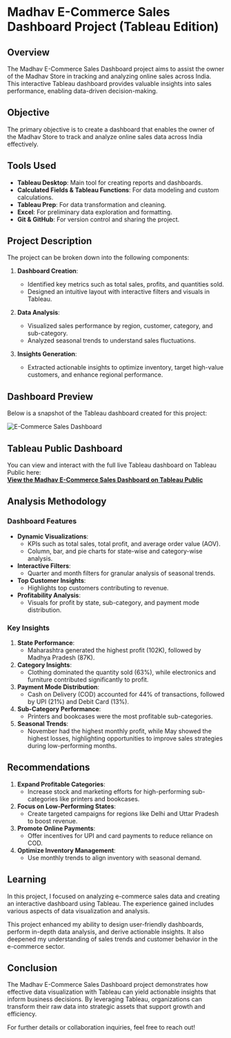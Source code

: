 # Madhav E-Commerce Sales Dashboard Project (Tableau Edition)

## Overview
The Madhav E-Commerce Sales Dashboard project aims to assist the owner of the Madhav Store in tracking and analyzing online sales across India. This interactive Tableau dashboard provides valuable insights into sales performance, enabling data-driven decision-making.

## Objective
The primary objective is to create a dashboard that enables the owner of the Madhav Store to track and analyze online sales data across India effectively.

## Tools Used
- **Tableau Desktop**: Main tool for creating reports and dashboards.
- **Calculated Fields & Tableau Functions**: For data modeling and custom calculations.
- **Tableau Prep**: For data transformation and cleaning.
- **Excel**: For preliminary data exploration and formatting.
- **Git & GitHub**: For version control and sharing the project.

## Project Description
The project can be broken down into the following components:

1. **Dashboard Creation**:
    - Identified key metrics such as total sales, profits, and quantities sold.
    - Designed an intuitive layout with interactive filters and visuals in Tableau.

2. **Data Analysis**:
    - Visualized sales performance by region, customer, category, and sub-category.
    - Analyzed seasonal trends to understand sales fluctuations.

3. **Insights Generation**:
    - Extracted actionable insights to optimize inventory, target high-value customers, and enhance regional performance.

## Dashboard Preview
Below is a snapshot of the Tableau dashboard created for this project:

![E-Commerce Sales Dashboard]()

## Tableau Public Dashboard

You can view and interact with the full live Tableau dashboard on Tableau Public here:  
[**View the Madhav E-Commerce Sales Dashboard on Tableau Public**](YOUR_TABLEAU_PUBLIC_LINK_HERE)

## Analysis Methodology

### Dashboard Features
- **Dynamic Visualizations**:
    - KPIs such as total sales, total profit, and average order value (AOV).
    - Column, bar, and pie charts for state-wise and category-wise analysis.
- **Interactive Filters**:
    - Quarter and month filters for granular analysis of seasonal trends.
- **Top Customer Insights**:
    - Highlights top customers contributing to revenue.
- **Profitability Analysis**:
    - Visuals for profit by state, sub-category, and payment mode distribution.

### Key Insights
1. **State Performance**:  
    - Maharashtra generated the highest profit (102K), followed by Madhya Pradesh (87K).
2. **Category Insights**:  
    - Clothing dominated the quantity sold (63%), while electronics and furniture contributed significantly to profit.
3. **Payment Mode Distribution**:  
    - Cash on Delivery (COD) accounted for 44% of transactions, followed by UPI (21%) and Debit Card (13%).
4. **Sub-Category Performance**:  
    - Printers and bookcases were the most profitable sub-categories.
5. **Seasonal Trends**:  
    - November had the highest monthly profit, while May showed the highest losses, highlighting opportunities to improve sales strategies during low-performing months.

## Recommendations
1. **Expand Profitable Categories**:
    - Increase stock and marketing efforts for high-performing sub-categories like printers and bookcases.
2. **Focus on Low-Performing States**:
    - Create targeted campaigns for regions like Delhi and Uttar Pradesh to boost revenue.
3. **Promote Online Payments**:
    - Offer incentives for UPI and card payments to reduce reliance on COD.
4. **Optimize Inventory Management**:
    - Use monthly trends to align inventory with seasonal demand.

## Learning
In this project, I focused on analyzing e-commerce sales data and creating an interactive dashboard using Tableau. The experience gained includes various aspects of data visualization and analysis.

This project enhanced my ability to design user-friendly dashboards, perform in-depth data analysis, and derive actionable insights. It also deepened my understanding of sales trends and customer behavior in the e-commerce sector.

## Conclusion
The Madhav E-Commerce Sales Dashboard project demonstrates how effective data visualization with Tableau can yield actionable insights that inform business decisions. By leveraging Tableau, organizations can transform their raw data into strategic assets that support growth and efficiency.

For further details or collaboration inquiries, feel free to reach out!
